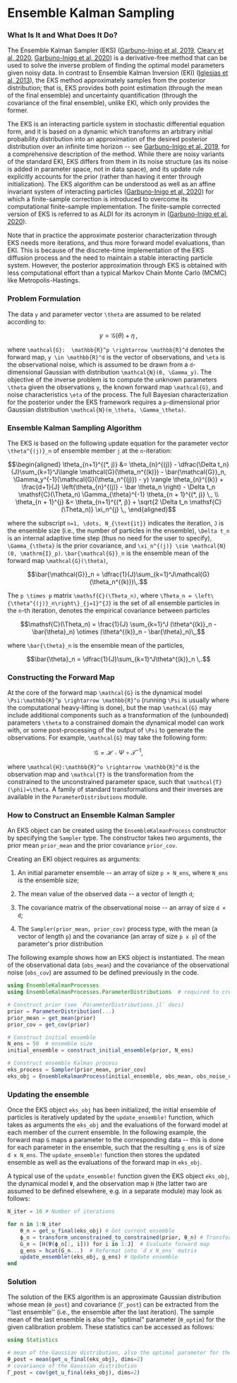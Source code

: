 # Ensemble Kalman Sampling

### What Is It and What Does It Do?
The Ensemble Kalman Sampler (EKS) ([Garbuno-Inigo et al, 2019](https://arxiv.org/pdf/1903.08866.pdf), [Cleary et al, 2020](https://clima.caltech.edu/files/2020/01/2001.03689.pdf), [Garbuno-Inigo et al, 2020](https://arxiv.org/pdf/1912.02859.pdf)) is a derivative-free method that can be used to solve the inverse problem of finding the optimal model parameters given noisy data. In contrast to Ensemble Kalman Inversion (EKI) ([Iglesias et al, 2013](http://dx.doi.org/10.1088/0266-5611/29/4/045001)), the EKS method approximately samples from the posterior distribution; that is, EKS provides both point estimation (through the mean of the final ensemble) and uncertainty quantification (through the covariance of the final ensemble), unlike EKI, which only provides the former.


The EKS is an interacting particle system in stochastic differential equation form, and it is based on a dynamic which transforms an arbitrary initial probability distribution into an approximation of the desired posterior distribution over an infinite time horizon -- see [Garbuno-Inigo et al, 2019](https://arxiv.org/pdf/1903.08866.pdf), for a comprehensive description of the method. While there are noisy variants of the standard EKI, EKS differs from them in its noise structure (as its noise is added in parameter space, not in  data space), and its update rule explicitly accounts for the prior (rather than having it enter through initialization). The EKS algorithm can be understood as well as an affine invariant system of interacting particles ([Garbuno-Inigo et al, 2020](https://arxiv.org/pdf/1912.02859.pdf)) for which a finite-sample correction is introduced to overcome its computational finite-sample implementation. The finite-sample corrected version of EKS is referred to as ALDI for its acronym in ([Garbuno-Inigo et al, 2020](https://arxiv.org/pdf/1912.02859.pdf)). 


Note that in practice the approximate posterior characterization through EKS needs more iterations, and thus more forward model evaluations, than EKI. This is because of the discrete-time implementation of the EKS diffusion process and the need to maintain a stable interacting particle system. However, the posterior approximation through EKS is obtained with less computational effort than a typical Markov Chain Monte Carlo (MCMC) like Metropolis-Hastings.

### Problem Formulation

The data ``y`` and parameter vector ``\theta`` are assumed to be related according to:
```math
    y = \mathcal{G}(\theta) + \eta \,,
```
where ``\mathcal{G}:  \mathbb{R}^p \rightarrow \mathbb{R}^d`` denotes the forward map, ``y \in \mathbb{R}^d`` is the vector of observations, and ``\eta`` is the observational noise, which is assumed to be drawn from a ``d``-dimensional Gaussian with distribution ``\mathcal{N}(0, \Gamma_y)``. The objective of the inverse problem is to compute the unknown parameters ``\theta`` given the observations ``y``, the known forward map ``\mathcal{G}``, and noise characteristics ``\eta`` of the process. The full Bayesian characterization for the posterior under the EKS framework requires a ``p``-dimensional prior Gaussian distribution ``\mathcal{N}(m_\theta, \Gamma_\theta)``.


### Ensemble Kalman Sampling Algorithm


The EKS is based on the following update equation for the parameter vector ``\theta^{(j)}_n`` of ensemble member ``j`` at the ``n``-iteration:

```math
\begin{aligned}
\theta_{n+1}^{(*, j)} &= \theta_{n}^{(j)} - \dfrac{\Delta t_n}{J}\sum_{k=1}^J\langle \mathcal{G}(\theta_n^{(k)}) - \bar{\mathcal{G}}_n, \Gamma_y^{-1}(\mathcal{G}(\theta_n^{(j)}) - y) \rangle \theta_{n}^{(k)} + \frac{d+1}{J} \left(\theta_{n}^{(j)} - \bar \theta_n \right) - \Delta t_n \mathsf{C}(\Theta_n) \Gamma_{\theta}^{-1} \theta_{n + 1}^{(*, j)} \,, \\
\theta_{n + 1}^{j} &= \theta_{n+1}^{(*, j)} + \sqrt{2 \Delta t_n \mathsf{C}(\Theta_n)} \xi_n^{j} \,,
\end{aligned}
```

where the subscript ``n=1, \dots, N_{\text{it}}`` indicates the iteration, ``J`` is the ensemble size (i.e., the number of particles in the ensemble), ``\Delta t_n`` is an internal adaptive time step (thus no need for the user to specify), ``\Gamma_{\theta}`` is the prior covariance, and ``\xi_n^{(j)} \sim \mathcal{N}(0, \mathrm{I}_p)``. ``\bar{\mathcal{G}}_n`` is the ensemble mean of the forward map ``\mathcal{G}(\theta)``,

```math
\bar{\mathcal{G}}_n = \dfrac{1}{J}\sum_{k=1}^J\mathcal{G}(\theta_n^{(k)})\,.
```

The ``p \times p`` matrix ``\mathsf{C}(\Theta_n)``, where ``\Theta_n = \left\{\theta^{(j)}_n\right\}_{j=1}^{J}`` is the set of all ensemble particles in the ``n``-th iteration, denotes the empirical covariance between particles

```math
\mathsf{C}(\Theta_n) = \frac{1}{J} \sum_{k=1}^J (\theta^{(k)}_n - \bar{\theta}_n) \otimes (\theta^{(k)}_n - \bar{\theta}_n)\,,
```
where ``\bar{\theta}_n`` is the ensemble mean of the particles,

```math
\bar{\theta}_n = \dfrac{1}{J}\sum_{k=1}^J\theta^{(k)}_n \,.
```

### Constructing the Forward Map

At the core of the forward map ``\mathcal{G}`` is the dynamical model ``\Psi:\mathbb{R}^p \rightarrow \mathbb{R}^o`` (running ``\Psi`` is usually where the computational heavy-lifting is done), but the map ``\mathcal{G}`` may include additional components such as a transformation of the (unbounded) parameters ``\theta`` to a constrained domain the dynamical model can work with, or some post-processing of the output of ``\Psi`` to generate the observations. For example, ``\mathcal{G}`` may take the following form:

```math
\mathcal{G} = \mathcal{H} \circ \Psi \circ \mathcal{T}^{-1},
```
where ``\mathcal{H}:\mathbb{R}^o \rightarrow \mathbb{R}^d`` is the observation map and ``\mathcal{T}`` is the transformation from the constrained to the unconstrained parameter space, such that ``\mathcal{T}(\phi)=\theta``. A family of standard transformations and their inverses are available in the `ParameterDistributions` module.


### How to Construct an Ensemble Kalman Sampler

An EKS object can be created using the `EnsembleKalmanProcess` constructor by specifying the `Sampler` type. The constructor takes two arguments, the prior mean `prior_mean` and the prior covariance `prior_cov`.

Creating an EKI object requires as arguments:

 1. An initial parameter ensemble -- an array of size `p × N_ens`, where `N_ens` is the  ensemble size;

 2. The mean value of the observed data -- a vector of length `d`;

 3. The covariance matrix of the observational noise -- an array of size `d × d`;

 4. The `Sampler(prior_mean, prior_cov)` process type, with the mean (a vector of length `p`) and the covariance (an array of size `p x p`) of the parameter's prior distribution

The following example shows how an EKS object is instantiated. The mean of the observational data (`obs_mean`) and the covariance of the observational noise (`obs_cov`) are assumed to be defined previously in the code.

```julia
using EnsembleKalmanProcesses
using EnsembleKalmanProcesses.ParameterDistributions  # required to create the prior

# Construct prior (see `ParameterDistributions.jl` docs)
prior = ParameterDistribution(...)
prior_mean = get_mean(prior)
prior_cov = get_cov(prior)

# Construct initial ensemble
N_ens = 50  # ensemble size
initial_ensemble = construct_initial_ensemble(prior, N_ens)

# Construct ensemble Kalman process
eks_process = Sampler(prior_mean, prior_cov)
eks_obj = EnsembleKalmanProcess(initial_ensemble, obs_mean, obs_noise_cov, eks_process)
```


### Updating the ensemble

Once the EKS object `eks_obj` has been initialized, the initial ensemble of particles is iteratively updated by the `update_ensemble!` function, which takes as arguments the `eks_obj` and the evaluations of the forward model at each member of the current ensemble. In the following example, the forward map `G` maps a parameter to the corresponding data -- this is done for each parameter in the ensemble, such that the resulting `g_ens` is of size `d x N_ens`. The `update_ensemble!` function then stores the updated ensemble as well as the evaluations of the forward map in `eks_obj`.

A typical use of the `update_ensemble!` function given the EKS object `eks_obj`, the dynamical model `Ψ`, and the observation map `H` (the latter two are assumed to be defined elsewhere, e.g. in a separate module)  may look as follows:


```julia
N_iter = 10 # Number of iterations

for n in 1:N_iter
    θ_n = get_u_final(eks_obj) # Get current ensemble
    ϕ_n = transform_unconstrained_to_constrained(prior, θ_n) # Transform parameters to physical/constrained space
    G_n = [H(Ψ(ϕ_n[:, i])) for i in 1:J]  # Evaluate forward map
    g_ens = hcat(G_n...)  # Reformat into `d x N_ens` matrix
    update_ensemble!(eks_obj, g_ens) # Update ensemble
end
```

### Solution

The solution of the EKS algorithm is an approximate Gaussian distribution whose mean (`θ_post`) and covariance (`Γ_post`) can be extracted from the ''last ensemble'' (i.e., the ensemble after the last iteration). The sample mean of the last ensemble is also the "optimal" parameter (`θ_optim`) for the given calibration problem. These statistics can be accessed as follows:


```julia
using Statistics

# mean of the Gaussian distribution, also the optimal parameter for the calibration problem
θ_post = mean(get_u_final(eks_obj), dims=2)
# covariance of the Gaussian distribution
Γ_post = cov(get_u_final(eks_obj), dims=2)
```
